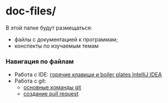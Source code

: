 # doc-files/

В этой папке будут размещаться:
* файлы с документацией к программам;
* конспекты по изучаемым темам

### Навигация по файлам

* Работа с IDE: [горячие клавиши и boiler plates IntelliJ IDEA](../doc-files/intellij-idea-hot-keys-and-boilerplates.md)
* Работа с git:
    * [основные команды git](../doc-files/git-commands.md)
    * [создание pull request](../doc-files/pull-request-example.md)